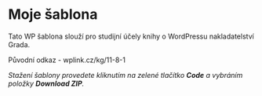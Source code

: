 # Moje šablona

Tato WP šablona slouží pro studijní účely knihy o WordPressu nakladatelství Grada.

Původní odkaz - wplink.cz/kg/11-8-1

*Stažení šablony provedete kliknutím na zelené tlačítko **Code** a vybráním položky **Download ZIP**.*
